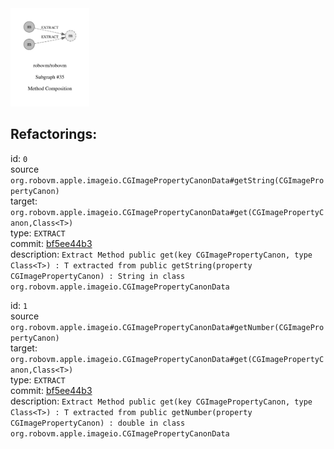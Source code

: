 <img src=subgraph_atomic_35.svg width=25%>

## Refactorings:

id: `0`\
source `org.robovm.apple.imageio.CGImagePropertyCanonData#getString(CGImagePropertyCanon)`\
target: `org.robovm.apple.imageio.CGImagePropertyCanonData#get(CGImagePropertyCanon,Class<T>)`\
type: `EXTRACT`\
commit: [bf5ee44b3](https://github.com/robovm/robovm/commit/bf5ee44b3b576e01ab09cae9f50300417b01dc07)\
description: `Extract Method public get(key CGImagePropertyCanon, type Class<T>) : T extracted from public getString(property CGImagePropertyCanon) : String in class org.robovm.apple.imageio.CGImagePropertyCanonData`

id: `1`\
source `org.robovm.apple.imageio.CGImagePropertyCanonData#getNumber(CGImagePropertyCanon)`\
target: `org.robovm.apple.imageio.CGImagePropertyCanonData#get(CGImagePropertyCanon,Class<T>)`\
type: `EXTRACT`\
commit: [bf5ee44b3](https://github.com/robovm/robovm/commit/bf5ee44b3b576e01ab09cae9f50300417b01dc07)\
description: `Extract Method public get(key CGImagePropertyCanon, type Class<T>) : T extracted from public getNumber(property CGImagePropertyCanon) : double in class org.robovm.apple.imageio.CGImagePropertyCanonData`

